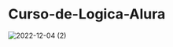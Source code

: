 # Curso-de-Logica-Alura


![2022-12-04 (2)](https://user-images.githubusercontent.com/85081592/205525685-79e519cc-5d63-4aca-8f55-8d5e061ebd89.png)

